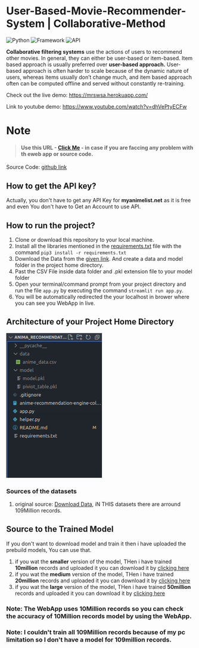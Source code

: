 # User-Based-Movie-Recommender-System | Collaborative-Method

![Python](https://img.shields.io/badge/Python-3.8-blueviolet)
![Framework](https://img.shields.io/badge/Framework-sreamlit-red)
![API](https://img.shields.io/badge/API-myanimelist-fcba03)


**Collaborative filtering systems** use the actions of users to recommend other movies. In general, they can either be user-based or item-based. Item based approach is usually preferred over **user-based approach.** User-based approach is often harder to scale because of the dynamic nature of users, whereas items usually don’t change much, and item based approach often can be computed offline and served without constantly re-training.


Check out the live demo: https://mrswsa.herokuapp.com/

Link to youtube demo: https://www.youtube.com/watch?v=dhVePtyECFw

# Note

> #### Use this URL - [Click Me](https://github.com/everydaycodings/Anima-Recommendation-System-WebApp/issues/new) - in case if you are faccing any problem with th eweb app or source code.



Source Code: [github link](https://github.com/everydaycodings/Anima-Recommendation-System-WebApp)


## How to get the API key?

Actually, you don't have to get any API Key for **myanimelist.net** as it is free and even You don't have to Get an Account to use API.

## How to run the project?

1. Clone or download this repository to your local machine.
2. Install all the libraries mentioned in the [requirements.txt](https://github.com/everydaycodings/Anima-Recommendation-System-WebApp/blob/master/requirements.txt) file with the command `pip3 install -r requirements.txt`
3. Download the Data from the [given link](). And create a data and model folder in the project home directory.
4. Past the CSV File inside data folder and .pkl extension file to your model folder
4. Open your terminal/command prompt from your project directory and run the file `app.py` by executing the command `streamlit run app.py`.
5. You will be automatically redirected the your localhost in brower where you can see you WebApp in live.

## Architecture of your Project Home Directory

![IMG-20210306-WA0012](https://raw.githubusercontent.com/everydaycodings/Anima-Recommendation-System-WebApp/master/images/1.png)



### Sources of the datasets 
1) original source: [Download Data](https://www.kaggle.com/hernan4444/anime-recommendation-database-2020), iN THIS datasets there are arround 109Million records.

## Source to the Trained Model
If you don't want to download model and train it then i have uploaded the prebuild models, You can use that.
1) if you wat the **smaller** version of the model, THen i have trained **10million** records and uploaded it you can download it by [clicking here](https://mega.nz/file/FKoRVI6K#hbHMdIPV8keuAmb0Nhhu9tCjkgn7Q2U2zydAFD2dloY)
2) if you wat the **medium** version of the model, THen i have trained **20million** records and uploaded it you can download it by [clicking here](https://mega.nz/file/ZSwzQKLR#Aj4wP6nKXUzfeudeXfUkw3vi3thgbS9W1GbI682epNM)
3) if you wat the **large** version of the model, THen i have trained **50million** records and uploaded it you can download it by [clicking here](https://mega.nz/file/tagAgSaT#1vQ88TQDJfcIL6iZ6pwVUG3IYVMdOYQWRzSgO3utEF4)

### Note: The WebApp uses 10Million records so you can check the accuracy of 10Million records model by using the WebApp.
### Note: I couldn't train all 109Million records because of my pc limitation so I don't have a model for 109million records.

